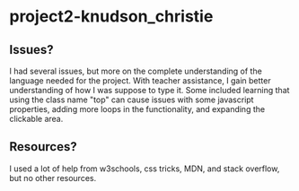 # project2-knudson_christie

## Issues?
I had several issues, but more on the complete understanding of the language needed for the project. With teacher assistance, I gain better understanding of how I was suppose to type it. Some included learning that using the class name "top" can cause issues with some javascript properties, adding more loops in the functionality, and expanding the clickable area.

## Resources?
I used a lot of help from w3schools, css tricks, MDN, and stack overflow, but no other resources. 
